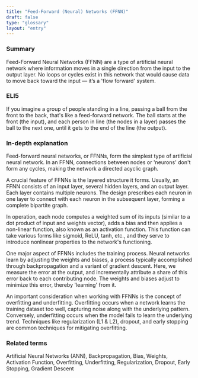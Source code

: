 ```yaml
---
title: "Feed-Forward (Neural) Networks (FFNN)"
draft: false
type: "glossary"
layout: "entry"
---
```


### Summary
Feed-Forward Neural Networks (FFNN) are a type of artificial neural network where information moves in a single direction from the input to the output layer. No loops or cycles exist in this network that would cause data to move back toward the input — it’s a 'flow forward' system.

### ELI5
If you imagine a group of people standing in a line, passing a ball from the front to the back, that's like a feed-forward network. The ball starts at the front (the input), and each person in line (the nodes in a layer) passes the ball to the next one, until it gets to the end of the line (the output).

### In-depth explanation
Feed-forward neural networks, or FFNNs, form the simplest type of artificial neural network. In an FFNN, connections between nodes or 'neurons' don't form any cycles, making the network a directed acyclic graph. 

A crucial feature of FFNNs is the layered structure it forms. Usually, an FFNN consists of an input layer, several hidden layers, and an output layer. Each layer contains multiple neurons. The design prescribes each neuron in one layer to connect with each neuron in the subsequent layer, forming a complete bipartite graph. 

In operation, each node computes a weighted sum of its inputs (similar to a dot product of input and weights vector), adds a bias and then applies a non-linear function, also known as an activation function. This function can take various forms like sigmoid, ReLU, tanh, etc., and they serve to introduce nonlinear properties to the network's functioning.

One major aspect of FFNNs includes the training process. Neural networks learn by adjusting the weights and biases, a process typically accomplished through backpropagation and a variant of gradient descent. Here, we measure the error at the output, and incrementally attribute a share of this error back to each contributing node. The weights and biases adjust to minimize this error, thereby 'learning' from it.

An important consideration when working with FFNNs is the concept of overfitting and underfitting. Overfitting occurs when a network learns the training dataset too well, capturing noise along with the underlying pattern. Conversely, underfitting occurs when the model fails to learn the underlying trend. Techniques like regularization (L1 & L2), dropout, and early stopping are common techniques for mitigating overfitting.

### Related terms
Artificial Neural Networks (ANN), Backpropagation, Bias, Weights, Activation Function, Overfitting, Underfitting, Regularization, Dropout, Early Stopping, Gradient Descent

